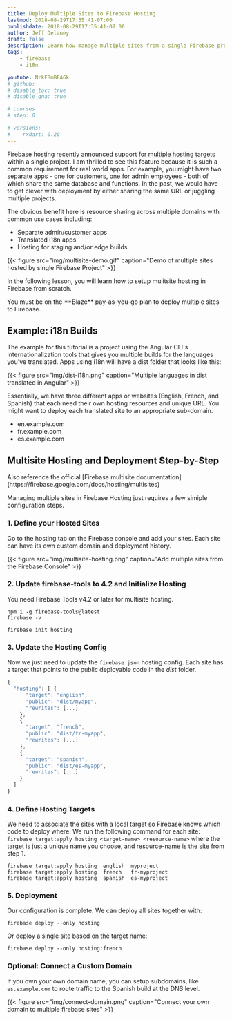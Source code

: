 ```yaml
---
title: Deploy Multiple Sites to Firebase Hosting
lastmod: 2018-08-29T17:35:41-07:00
publishdate: 2018-08-29T17:35:41-07:00
author: Jeff Delaney
draft: false
description: Learn how manage multiple sites from a single Firebase project
tags: 
    - firebase
    - i18n

youtube: NrkFBmBFA6k
# github: 
# disable_toc: true
# disable_qna: true

# courses
# step: 0

# versions:
#    rxdart: 0.20
---
```


 
Firebase hosting recently announced support for [multiple hosting targets](https://firebase.googleblog.com/2018/08/one-project-multiple-sites-plus-boost.html) within a single project. I am thrilled to see this feature because it is such a common requirement for real world apps. For example, you might have two separate apps - one for customers, one for admin employees - both of which share the same database and functions. In the past, we would have to get clever with deployment by either sharing the same URL or juggling multiple projects. 

The obvious benefit here is resource sharing across multiple domains with common use cases including:

- Separate admin/customer apps
- Translated i18n apps
- Hosting for staging and/or edge builds


{{< figure src="img/multisite-demo.gif" caption="Demo of multiple sites hosted by single Firebase Project" >}}

In the following lesson, you will learn how to setup mulitsite hosting in Firebase from scratch.

<p class="tip">You must be on the **Blaze** pay-as-you-go plan to deploy multiple sites to Firebase.</p>

## Example: i18n Builds

The example for this tutorial is a project using the Angular CLI's internationalization tools that gives you multiple builds for the languages you've translated. Apps using i18n will have a dist folder that looks like this: 

{{< figure src="img/dist-i18n.png" caption="Multiple languages in dist translated in Angular" >}}

Essentially, we have three different apps or websites (English, French, and Spanish) that each need their own hosting resources and unique URL. You might want to deploy each translated site to  an appropriate sub-domain. 

- en.example.com
- fr.example.com
- es.example.com


## Multisite Hosting and Deployment Step-by-Step

<p class="tip">Also reference the official [Firebase multisite documentation](https://firebase.google.com/docs/hosting/multisites)</p>

Managing multiple sites in Firebase Hosting just requires a few simiple configuration steps. 

### 1. Define your Hosted Sites

Go to the hosting tab on the Firebase console and add your sites. Each site can have its own custom domain and deployment history. 

<!-- <img class="content-image" src="/images/multisite-hosting.png" alt="Add multiple sites from firebase console" />  -->

{{< figure src="img/multisite-hosting.png" caption="Add multiple sites from the Firebase Console" >}}

### 2. Update firebase-tools to 4.2 and Initialize Hosting

You need Firebase Tools v4.2 or later for multisite hosting. 

```shell
npm i -g firebase-tools@latest
firebase -v

firebase init hosting
```

### 3. Update the Hosting Config

Now we just need to update the `firebase.json` hosting config. Each site has a target that points to the public deployable code in the *dist* folder. 

```js
{
  "hosting": [ {
      "target": "english", 
      "public": "dist/myapp",
      "rewrites": [...] 
    },
    {
      "target": "french", 
      "public": "dist/fr-myapp",
      "rewrites": [...] 
    },
    {
      "target": "spanish", 
      "public": "dist/es-myapp",
      "rewrites": [...] 
    }
  ]
}
```

### 4. Define Hosting Targets

We need to associate the sites with a local target so Firebase knows which code to deploy where. We run the following command for each site: `firebase target:apply hosting <target-name> <resource-name>` where the target is just a unique name you choose, and resource-name is the site from step 1. 

```shell
firebase target:apply hosting  english  myproject
firebase target:apply hosting  french   fr-myproject
firebase target:apply hosting  spanish  es-myproject
```



### 5. Deployment

Our configuration is complete. We can deploy all sites together with:

```shell
firebase deploy --only hosting
```

Or deploy a single site based on the target name:  

```shell
firebase deploy --only hosting:french
```


### Optional: Connect a Custom Domain

If you own your own domain name, you can setup subdomains, like `es.example.com` to route traffic to the Spanish build at the DNS level. 

{{< figure src="img/connect-domain.png" caption="Connect your own domain to multiple firebase sites" >}}


